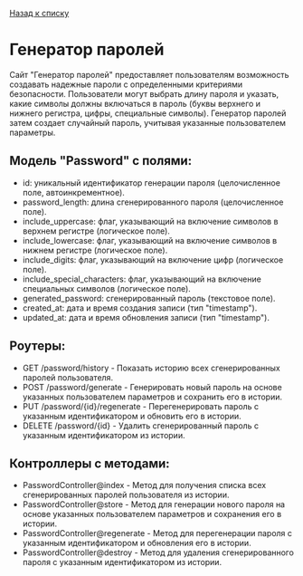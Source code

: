[Назад к списку](/README.md)

# Генератор паролей

Сайт "Генератор паролей" предоставляет пользователям возможность создавать надежные пароли с определенными критериями безопасности. Пользователи могут выбрать длину пароля и указать, какие символы должны включаться в пароль (буквы верхнего и нижнего регистра, цифры, специальные символы). Генератор паролей затем создает случайный пароль, учитывая указанные пользователем параметры.

## Модель "Password" с полями:

- id: уникальный идентификатор генерации пароля (целочисленное поле, автоинкрементное).
- password_length: длина сгенерированного пароля (целочисленное поле).
- include_uppercase: флаг, указывающий на включение символов в верхнем регистре (логическое поле).
- include_lowercase: флаг, указывающий на включение символов в нижнем регистре (логическое поле).
- include_digits: флаг, указывающий на включение цифр (логическое поле).
- include_special_characters: флаг, указывающий на включение специальных символов (логическое поле).
- generated_password: сгенерированный пароль (текстовое поле).
- created_at: дата и время создания записи (тип "timestamp").
- updated_at: дата и время обновления записи (тип "timestamp").

## Роутеры:

- GET /password/history - Показать историю всех сгенерированных паролей пользователя.
- POST /password/generate - Генерировать новый пароль на основе указанных пользователем параметров и сохранить его в истории.
- PUT /password/{id}/regenerate - Перегенерировать пароль с указанным идентификатором и обновить его в истории.
- DELETE /password/{id} - Удалить сгенерированный пароль с указанным идентификатором из истории.

## Контроллеры с методами:

- PasswordController@index - Метод для получения списка всех сгенерированных паролей пользователя из истории.
- PasswordController@store - Метод для генерации нового пароля на основе указанных пользователем параметров и сохранения его в истории.
- PasswordController@regenerate - Метод для перегенерации пароля с указанным идентификатором и обновления его в истории.
- PasswordController@destroy - Метод для удаления сгенерированного пароля с указанным идентификатором из истории.
